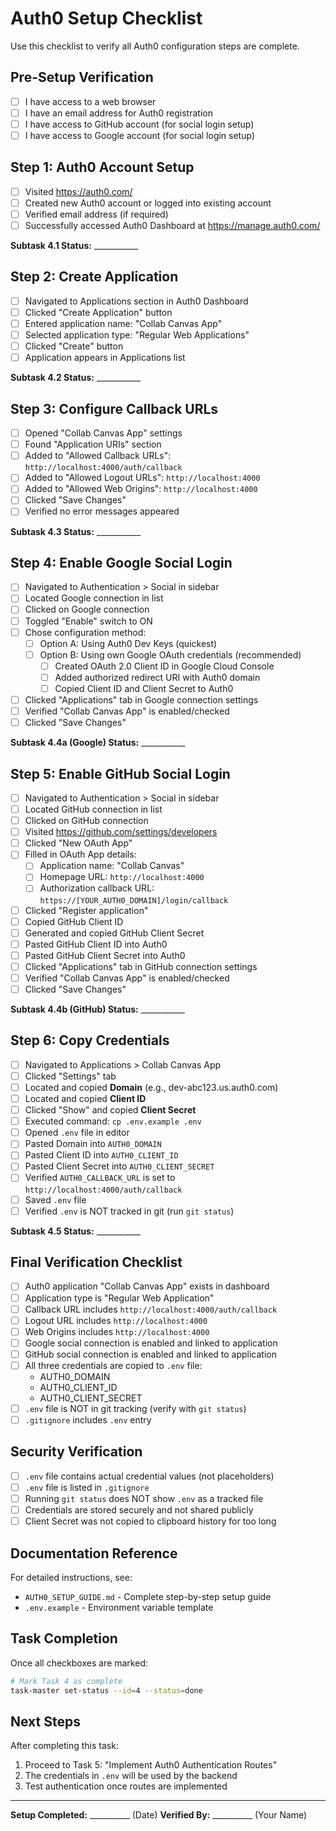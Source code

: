 # Auth0 Setup Checklist

Use this checklist to verify all Auth0 configuration steps are complete.

## Pre-Setup Verification

- [ ] I have access to a web browser
- [ ] I have an email address for Auth0 registration
- [ ] I have access to GitHub account (for social login setup)
- [ ] I have access to Google account (for social login setup)

## Step 1: Auth0 Account Setup

- [ ] Visited https://auth0.com/
- [ ] Created new Auth0 account or logged into existing account
- [ ] Verified email address (if required)
- [ ] Successfully accessed Auth0 Dashboard at https://manage.auth0.com/

**Subtask 4.1 Status:** ___________

## Step 2: Create Application

- [ ] Navigated to Applications section in Auth0 Dashboard
- [ ] Clicked "Create Application" button
- [ ] Entered application name: "Collab Canvas App"
- [ ] Selected application type: "Regular Web Applications"
- [ ] Clicked "Create" button
- [ ] Application appears in Applications list

**Subtask 4.2 Status:** ___________

## Step 3: Configure Callback URLs

- [ ] Opened "Collab Canvas App" settings
- [ ] Found "Application URIs" section
- [ ] Added to "Allowed Callback URLs": `http://localhost:4000/auth/callback`
- [ ] Added to "Allowed Logout URLs": `http://localhost:4000`
- [ ] Added to "Allowed Web Origins": `http://localhost:4000`
- [ ] Clicked "Save Changes"
- [ ] Verified no error messages appeared

**Subtask 4.3 Status:** ___________

## Step 4: Enable Google Social Login

- [ ] Navigated to Authentication > Social in sidebar
- [ ] Located Google connection in list
- [ ] Clicked on Google connection
- [ ] Toggled "Enable" switch to ON
- [ ] Chose configuration method:
  - [ ] Option A: Using Auth0 Dev Keys (quickest)
  - [ ] Option B: Using own Google OAuth credentials (recommended)
    - [ ] Created OAuth 2.0 Client ID in Google Cloud Console
    - [ ] Added authorized redirect URI with Auth0 domain
    - [ ] Copied Client ID and Client Secret to Auth0
- [ ] Clicked "Applications" tab in Google connection settings
- [ ] Verified "Collab Canvas App" is enabled/checked
- [ ] Clicked "Save Changes"

**Subtask 4.4a (Google) Status:** ___________

## Step 5: Enable GitHub Social Login

- [ ] Navigated to Authentication > Social in sidebar
- [ ] Located GitHub connection in list
- [ ] Clicked on GitHub connection
- [ ] Visited https://github.com/settings/developers
- [ ] Clicked "New OAuth App"
- [ ] Filled in OAuth App details:
  - [ ] Application name: "Collab Canvas"
  - [ ] Homepage URL: `http://localhost:4000`
  - [ ] Authorization callback URL: `https://[YOUR_AUTH0_DOMAIN]/login/callback`
- [ ] Clicked "Register application"
- [ ] Copied GitHub Client ID
- [ ] Generated and copied GitHub Client Secret
- [ ] Pasted GitHub Client ID into Auth0
- [ ] Pasted GitHub Client Secret into Auth0
- [ ] Clicked "Applications" tab in GitHub connection settings
- [ ] Verified "Collab Canvas App" is enabled/checked
- [ ] Clicked "Save Changes"

**Subtask 4.4b (GitHub) Status:** ___________

## Step 6: Copy Credentials

- [ ] Navigated to Applications > Collab Canvas App
- [ ] Clicked "Settings" tab
- [ ] Located and copied **Domain** (e.g., dev-abc123.us.auth0.com)
- [ ] Located and copied **Client ID**
- [ ] Clicked "Show" and copied **Client Secret**
- [ ] Executed command: `cp .env.example .env`
- [ ] Opened `.env` file in editor
- [ ] Pasted Domain into `AUTH0_DOMAIN`
- [ ] Pasted Client ID into `AUTH0_CLIENT_ID`
- [ ] Pasted Client Secret into `AUTH0_CLIENT_SECRET`
- [ ] Verified `AUTH0_CALLBACK_URL` is set to `http://localhost:4000/auth/callback`
- [ ] Saved `.env` file
- [ ] Verified `.env` is NOT tracked in git (run `git status`)

**Subtask 4.5 Status:** ___________

## Final Verification Checklist

- [ ] Auth0 application "Collab Canvas App" exists in dashboard
- [ ] Application type is "Regular Web Application"
- [ ] Callback URL includes `http://localhost:4000/auth/callback`
- [ ] Logout URL includes `http://localhost:4000`
- [ ] Web Origins includes `http://localhost:4000`
- [ ] Google social connection is enabled and linked to application
- [ ] GitHub social connection is enabled and linked to application
- [ ] All three credentials are copied to `.env` file:
  - AUTH0_DOMAIN
  - AUTH0_CLIENT_ID
  - AUTH0_CLIENT_SECRET
- [ ] `.env` file is NOT in git tracking (verify with `git status`)
- [ ] `.gitignore` includes `.env` entry

## Security Verification

- [ ] `.env` file contains actual credential values (not placeholders)
- [ ] `.env` file is listed in `.gitignore`
- [ ] Running `git status` does NOT show `.env` as a tracked file
- [ ] Credentials are stored securely and not shared publicly
- [ ] Client Secret was not copied to clipboard history for too long

## Documentation Reference

For detailed instructions, see:
- `AUTH0_SETUP_GUIDE.md` - Complete step-by-step setup guide
- `.env.example` - Environment variable template

## Task Completion

Once all checkboxes are marked:

```bash
# Mark Task 4 as complete
task-master set-status --id=4 --status=done
```

## Next Steps

After completing this task:
1. Proceed to Task 5: "Implement Auth0 Authentication Routes"
2. The credentials in `.env` will be used by the backend
3. Test authentication once routes are implemented

---

**Setup Completed:** __________ (Date)
**Verified By:** __________ (Your Name)
